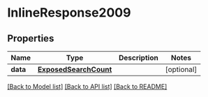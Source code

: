 # InlineResponse2009

## Properties
Name | Type | Description | Notes
------------ | ------------- | ------------- | -------------
**data** | [**ExposedSearchCount**](ExposedSearchCount.md) |  | [optional] 

[[Back to Model list]](../README.md#documentation-for-models) [[Back to API list]](../README.md#documentation-for-api-endpoints) [[Back to README]](../README.md)

